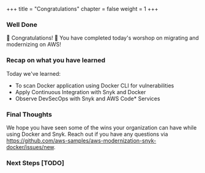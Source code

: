 +++
title = "Congratulations"
chapter = false
weight = 1
+++

### Well Done

🎉 Congratulations! 🎉 You have completed today's worshop on migrating and modernizing on AWS! 

### Recap on what you have learned
Today we've learned:

+ To scan Docker application using Docker CLI for vulnerabilities
+ Apply Continuous Integration with Snyk and Docker
+ Observe DevSecOps with Snyk and AWS Code* Services

### Final Thoughts
We hope you have seen some of the wins your organization can have while using Docker and Snyk. Reach out if you have any questions via https://github.com/aws-samples/aws-modernization-snyk-docker/issues/new.


### Next Steps [TODO]
